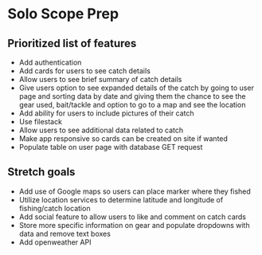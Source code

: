 <h1>Solo Scope Prep</h1>


<h2>Prioritized list of features</h2>

*	Add authentication
*	Add cards for users to see catch details
*	Allow users to see brief summary of catch details
*	Give users option to see expanded details of the catch by going to user page and 
  sorting data by date and giving them the chance to see the gear used, bait/tackle 
  and option to go to a map and see the location
*	Add ability for users to include pictures of their catch
*	Use filestack
*	Allow users to see additional data related to catch
*	Make app responsive so cards can be created on site if wanted
*	Populate table on user page with database GET request

<h2>Stretch goals</h2>

*	Add use of Google maps so users can place marker where they fished
*	Utilize location services to determine latitude and longitude of fishing/catch location
*	Add social feature to allow users to like and comment on catch cards
* Store more specific information on gear and populate dropdowns with data and remove text boxes
*	Add openweather API


